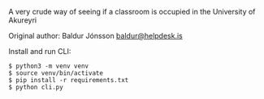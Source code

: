 A very crude way of seeing if a classroom is occupied in the University of Akureyri

Original author: Baldur Jónsson <baldur@helpdesk.is>

Install and run CLI:
```console
$ python3 -m venv venv
$ source venv/bin/activate
$ pip install -r requirements.txt
$ python cli.py
```